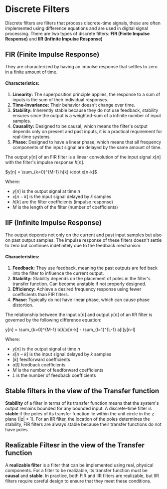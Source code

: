 # Discrete Filters
Discrete filters are filters that process discrete-time signals, these are often implemented using difference equations and are used in digital signal processing. There are two types of discrete filters: **FIR (Finite Impulse Response)** and **IIR (Infinite Impulse Response)**

## FIR (Finite Impulse Response)
They are characterized by having an impulse response that settles to zero in a finite amount of time.

#### Characteristics:
1. **Linearity:** The superposition principle applies, the response to a sum of inputs is the sum of their individual responses.
2. **Time-Invariance:** Their behavior doesn't change over time.
3. **Stability:** Inherently stable because they do not use feedback, stability ensures since the output is a weighted-sum of a infinite number of input samples.
4. **Causality:** Designed to be causal, which means the filter's output depends only on present and past inputs, it is a practical requirement for real-time systems.
5. **Phase:** Designed to have a linear phase, which means that all frequency components of the input signal are delayed by the same amount of time.

The output $y[n]$ of an FIR filter is a linear convolution of the input signal $x[n]$ with the filter's impulse response $h[n]$.

$y[n] = \sum_{k=0}^{M-1} h[k] \cdot x[n-k]$

Where:
- $y[n]$ is the output signal at time $n$
- $x[n-k]$ is the input signal delayed by $k$ samples
- $h[k]$ are the filter coefficients (impulse response)
- $M$ is the length of the filter (number of coefficients)

## IIF (Infinite Impulse Response)
The output depends not only on the current and past input samples but also on past output samples. The impulse response of these filters doesn't settle to zero but continues indefinitely due to the feedback mechanism.

#### Characteristics:
1. **Feedback:** They use feedback, meaning the past outputs are fed back into the filter to influence the current output.
2. **Stability:** Stability depends on the placement of poles in the filter's transfer function. Can become unstable if not properly designed.
3. **Efficiency:** Achieve a desired frequency response using fewer coefficients than FIR filters.
4. **Phase:** Typically do not have linear phase, which can cause phase distortion.

The relationship between the input $x[n]$ and output $y[n]$ of an IIR filter is governed by the following difference equation:

y[n] = \sum_{k=0}^{M-1} b[k]x[n-k] - \sum_{l=1}^{L-1} a[l]y[n-l]

Where:
- $y[n]$ is the output signal at time $n$
- $x[n-k]$ is the input signal delayed by $k$ samples
- $[k]$ feedforward coefficients
- $a[l]$ feedback coefficients
- $M$ is the number of feedforward coefficients
- $L$ is the number of feedback coefficients

## Stable filters in the view of the Transfer function
**Stability** of a filter in terms of its transfer function means that the system's output remains bounded for any bounded input. A discrete-time filter is **stable** if the poles of its transfer function lie within the unit circle in the z-plane (|z| < 1). For an IIR filter, the location of the poles determines the stability, FIR filters are always stable because their transfer functions do not have poles.

## Realizable Filtesr in the view of the Transfer function
A **realizable filter** is a filter that can be implemented using real, physical components. For a filter to be realizable, its transfer function must be **causal** and **stable**. In practice, both FIR and IIR filters are realizable, but IIR filters require careful design to ensure that they meet these conditions.
